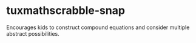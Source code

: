 # tuxmathscrabble-snap
Encourages kids to construct compound equations and consider multiple abstract possibilities.
